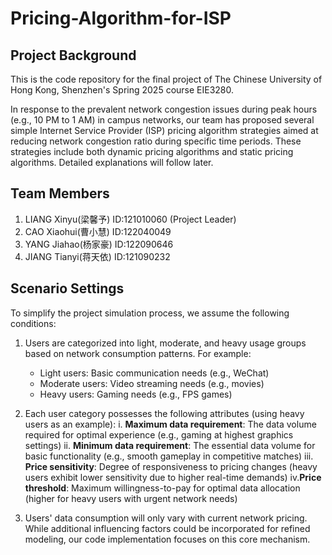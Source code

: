 # Pricing-Algorithm-for-ISP

## Project Background
This is the code repository for the final project of The Chinese University of Hong Kong, Shenzhen's Spring 2025 course EIE3280. 

In response to the prevalent network congestion issues during peak hours (e.g., 10 PM to 1 AM) in campus networks, our team has proposed several simple Internet Service Provider (ISP) pricing algorithm strategies aimed at reducing network congestion ratio during specific time periods. These strategies include both dynamic pricing algorithms and static pricing algorithms. Detailed explanations will follow later.

## Team Members
1. LIANG Xinyu(梁馨予)   ID:121010060 (Project Leader)
2. CAO Xiaohui(曹小慧)   ID:122040049
3. YANG Jiahao(杨家豪)   ID:122090646
4. JIANG Tianyi(蒋天依)  ID:121090232

## Scenario Settings
To simplify the project simulation process, we assume the following conditions:
1. Users are categorized into light, moderate, and heavy usage groups based on network consumption patterns. For example:
   - Light users: Basic communication needs (e.g., WeChat)
   - Moderate users: Video streaming needs (e.g., movies)
   - Heavy users: Gaming needs (e.g., FPS games)

2. Each user category possesses the following attributes (using heavy users as an example):
   i. ​**Maximum data requirement**: The data volume required for optimal experience (e.g., gaming at highest graphics settings)
   ii. ​**Minimum data requirement**: The essential data volume for basic functionality (e.g., smooth gameplay in competitive matches)
   iii. ​**Price sensitivity**: Degree of responsiveness to pricing changes (heavy users exhibit lower sensitivity due to higher real-time demands)
   iv. ​**Price threshold**: Maximum willingness-to-pay for optimal data allocation (higher for heavy users with urgent network needs)

3. Users' data consumption will only vary with current network pricing. While additional influencing factors could be incorporated for refined modeling, our code implementation focuses on this core mechanism.
